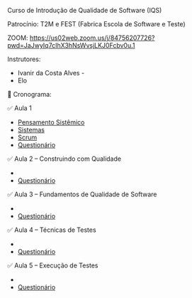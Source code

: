 Curso de Introdução de Qualidade de Software (IQS)

Patrocínio: T2M e FEST (Fabrica Escola de Software e Teste)

ZOOM:
https://us02web.zoom.us/j/84756207726?pwd=JaJwyIq7cIhX3hNsWvsjLKJ0Fcbv0u.1

Instrutores:
- Ivanir da Costa Alves - 
- Elo

📅 Cronograma:

✅ Aula 1

- [Pensamento Sistêmico](../fest-iqs/Aula1/pensamento-sistemico/fundamentos.md)
- [Sistemas](../fest-iqs/Aula1/sistema/sistema.md)
- [Scrum](../fest-iqs/Aula1/scrum/scrum.md)
- [Questionário](../fest-iqs/Aula1/questionario.md)

✅ Aula 2 – Construindo com Qualidade

- 
- [Questionário](../fest-iqs/Aula2/questionario.md)

✅ Aula 3 – Fundamentos de Qualidade de Software

-
- [Questionário](../fest-iqs/Aula3/questionario.md)

✅ Aula 4 – Técnicas de Testes

-
- [Questionário](../fest-iqs/Aula4/questionario.md)

✅ Aula 5 – Execução de Testes

-
- [Questionário](../fest-iqs/Aula5/questionario.md)
